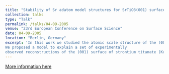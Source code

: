 ```yaml
---
title: "Stability of Sr adatom model structures for SrTiO3(001) surface reconstructions"
collection: talks
type: "Talk"
permalink: /talks/04-09-2005
venue: "23rd European Conference on Surface Science"
date: 04-09-2005
location: "Berlin, Germany"
excerpt: 'In this work we studied the atomic scale structure of the (001) surface of Strontium Titanate.
We proposed a model to explain a set of experimentally
observed reconstructions of the (001) surface of strontium titanate (Kubo and Nozoye 2003 Surf. Sci. 542 177)'
---
```


[More information here](https://www.researchgate.net/publication/278350949_ECOSS-23_-_Proceedings_of_the_23rd_European_Conference_on_Surface_Science_-_Berlin_Germany_-_4-9_September_2005_-_Preface)
